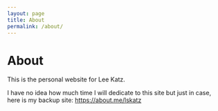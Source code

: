 ```yaml
---
layout: page
title: About
permalink: /about/
---
```


# About

This is the personal website for Lee Katz.

I have no idea how much time I will dedicate to this site but just in case, here is my backup site: https://about.me/lskatz
